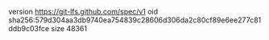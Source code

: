 version https://git-lfs.github.com/spec/v1
oid sha256:579d304aa3db9740ea754839c28606d306da2c80cf89e6ee277c81ddb9c03fce
size 48361
